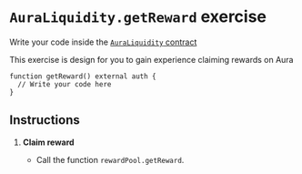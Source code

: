 # `AuraLiquidity.getReward` exercise

Write your code inside the [`AuraLiquidity` contract](../src/exercises/AuraLiquidity.sol)

This exercise is design for you to gain experience claiming rewards on Aura

```solidity
function getReward() external auth {
  // Write your code here
}
```

## Instructions

1. **Claim reward**

   - Call the function `rewardPool.getReward`.
